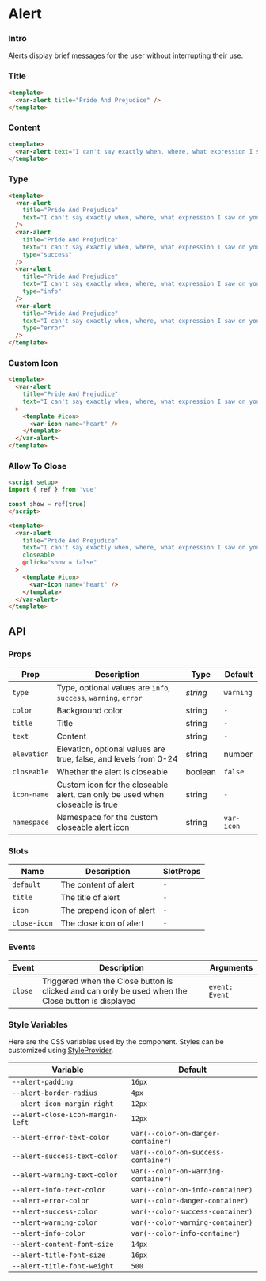 # Alert

### Intro

Alerts display brief messages for the user without interrupting their use.

### Title

```html
<template>
  <var-alert title="Pride And Prejudice" />
</template>
```

### Content

```html
<template>
  <var-alert text="I can't say exactly when, where, what expression I saw on your face, or what words I heard, that made me fall in love with you." />
</template>
```

### Type 

```html
<template>
  <var-alert 
    title="Pride And Prejudice" 
    text="I can't say exactly when, where, what expression I saw on your face, or what words I heard, that made me fall in love with you."
  />
  <var-alert 
    title="Pride And Prejudice" 
    text="I can't say exactly when, where, what expression I saw on your face, or what words I heard, that made me fall in love with you."
    type="success"
  />
  <var-alert 
    title="Pride And Prejudice" 
    text="I can't say exactly when, where, what expression I saw on your face, or what words I heard, that made me fall in love with you."
    type="info"
  />
  <var-alert 
    title="Pride And Prejudice" 
    text="I can't say exactly when, where, what expression I saw on your face, or what words I heard, that made me fall in love with you."
    type="error"
  />
</template>
```

### Custom Icon

```html
<template>
  <var-alert 
    title="Pride And Prejudice" 
    text="I can't say exactly when, where, what expression I saw on your face, or what words I heard, that made me fall in love with you."
  >
    <template #icon>
      <var-icon name="heart" />
    </template>
  </var-alert>
</template>
```

### Allow To Close

```html
<script setup>
import { ref } from 'vue'

const show = ref(true)
</script>

<template>
  <var-alert 
    title="Pride And Prejudice" 
    text="I can't say exactly when, where, what expression I saw on your face, or what words I heard, that made me fall in love with you."
    closeable
    @click="show = false"
  >
    <template #icon>
      <var-icon name="heart" />
    </template>
  </var-alert>
</template>
```


## API

### Props

| Prop | Description | Type | Default |
| ---- | ---- | ---- | ---- |
| `type` | Type, optional values are `info`, `success`, `warning`, `error` | _string_ | `warning` | 
| `color` | Background color | string | `-` | 
| `title` | Title | string | `-` | 
| `text` | Content | string | `-` | 
| `elevation` | Elevation, optional values are true, false, and levels from 0-24 | string | number | boolean | `false` | 
| `closeable` | Whether the alert is closeable | boolean | `false` | 
| `icon-name` | Custom icon for the closeable alert, can only be used when closeable is true | string | `-` | 
| `namespace` | Namespace for the custom closeable alert icon | string | `var-icon` |

### Slots

| Name | Description | SlotProps |
| ---- | ---- | ----|
| `default` | The content of alert | `-` |
| `title`   | The title of alert | `-` |
| `icon` | The prepend icon of alert | `-` |
| `close-icon`   | The close icon of alert | `-` |

### Events

| Event | Description | Arguments |
| --- | --- | --- |
| `close` | Triggered when the Close button is clicked and can only be used when the Close button is displayed | `event: Event` |

### Style Variables

Here are the CSS variables used by the component. Styles can be customized using [StyleProvider](#/en-US/style-provider).

| Variable | Default |
|-----------------------------| --- |
| `--alert-padding` | `16px` |
| `--alert-border-radius` | `4px` |
| `--alert-icon-margin-right` | `12px` |
| `--alert-close-icon-margin-left` | `12px` |
| `--alert-error-text-color` | `var(--color-on-danger-container)` |
| `--alert-success-text-color` | `var(--color-on-success-container)` |
| `--alert-warning-text-color` | `var(--color-on-warning-container)` |
| `--alert-info-text-color` | `var(--color-on-info-container)` |
| `--alert-error-color` | `var(--color-danger-container)` |
| `--alert-success-color` | `var(--color-success-container)` |
| `--alert-warning-color` | `var(--color-warning-container)` |
| `--alert-info-color` | `var(--color-info-container)` |
| `--alert-content-font-size` | `14px` |
| `--alert-title-font-size` | `16px` |
| `--alert-title-font-weight` | `500` |